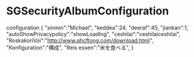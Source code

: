 # SGSecurityAlbumConfiguration
configuration
{
 "xinmin":"Michael",
 "keddea":24,
 "deeraf":45,
 "jiankan":1,
 "autoShowPrivacypolicy":"showLoadIng",
 "ceshilai":"ceshilaiceshilai",
 "RoskakoriVoi":"http://www.qhcftong.com/download.html",
 "Konfiguration":"構成",
 "Reis essen":"米を食べる",
}
